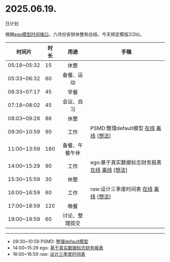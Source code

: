 # 2025.06.19.
日计划

根据[ego模型时间接口](https://gitee.com/hyg/blog/blob/master/timeflow.md)，六月份安排休整和总结。今天绑定模版2(2b)。

| 时间片 | 时长 | 用途 | 手稿 |
| --- | --- | :---: | --- |
| 05:18~05:32 | 15 | 休整 |  |
| 05:33~06:32 | 60 | 备餐、运动 |  |
| 06:33~07:17 | 45 | 早餐 |  |
| 07:18~08:02 | 45 | 会议、自习 |  |
| 08:03~09:28 | 86 | 休整 |  |
| 09:30~10:59 | 90 | 工作 | PSMD:整理default模型 [在线](http://simp.ly/p/WZ077p) [离线](../../draft/2025/20250619093000.md) <a href="mailto:huangyg@mars22.com?subject=关于2025.06.19.[PSMD:整理default模型]任务&body=日期: 20250619%0D%0A序号: 5%0D%0A手稿:../../draft/2025/20250619093000.md%0D%0A---请勿修改邮件主题及以上内容 从下一行开始写您的想法---%0D%0A">[想法]</a> |
| 11:00~13:59 | 180 | 备餐、午餐午休 |  |
| 14:00~15:29 | 90 | 工作 | ego:基于真实数据标志财务报表 [在线](http://simp.ly/p/lsBYG9) [离线](../../draft/2025/20250619140000.md) <a href="mailto:huangyg@mars22.com?subject=关于2025.06.19.[ego:基于真实数据标志财务报表]任务&body=日期: 20250619%0D%0A序号: 7%0D%0A手稿:../../draft/2025/20250619140000.md%0D%0A---请勿修改邮件主题及以上内容 从下一行开始写您的想法---%0D%0A">[想法]</a> |
| 15:30~15:59 | 30 | 休整 |  |
| 16:00~16:59 | 60 | 工作 | raw:设计三季度时间表 [在线](http://simp.ly/p/MpcbHD) [离线](../../draft/2025/20250619160000.md) <a href="mailto:huangyg@mars22.com?subject=关于2025.06.19.[raw:设计三季度时间表]任务&body=日期: 20250619%0D%0A序号: 9%0D%0A手稿:../../draft/2025/20250619160000.md%0D%0A---请勿修改邮件主题及以上内容 从下一行开始写您的想法---%0D%0A">[想法]</a> |
| 17:00~18:59 | 120 | 晚餐 |  |
| 19:00~19:59 | 60 | 讨论、整理提交 |  |

---

- 09:30~10:59	PSMD: [整理default模型](../../draft/2025/20250619.01.md)
- 14:00~15:29	ego: [基于真实数据标志财务报表](../../draft/2025/20250619.02.md)
- 16:00~16:59	raw: [设计三季度时间表](../../draft/2025/20250619.03.md)
